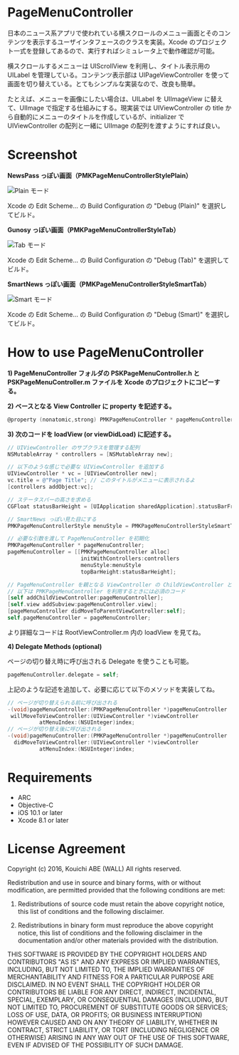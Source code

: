 PageMenuController
===========

日本のニュース系アプリで使われている横スクロールのメニュー画面とそのコンテンツを表示するユーザインタフェースのクラスを実装。Xcode のプロジェクト一式を登録してあるので、実行すればシミュレータ上で動作確認が可能。

横スクロールするメニューは UIScrollView を利用し、タイトル表示用の UILabel を管理している。コンテンツ表示部は UIPageViewController を使って画面を切り替えている。とてもシンプルな実装なので、改良も簡単。

たとえば、メニューを画像にしたい場合は、UILabel を UIImageView に替えて、UIImage で指定する仕組みにする。現実装では UIViewController の title から自動的にメニューのタイトルを作成しているが、initializer で UIViewController の配列と一緒に UIImage の配列を渡すようにすれば良い。

Screenshot
============

**NewsPass っぽい画面（PMKPageMenuControllerStylePlain）**

![Plain モード](screenshot_plain.png "NewsPass っぽい画面")

Xcode の Edit Scheme... の Build Configuration の "Debug (Plain)" を選択してビルド。

**Gunosy っぽい画面（PMKPageMenuControllerStyleTab）**

![Tab モード](screenshot_tab.png "Gunosy っぽい画面")

Xcode の Edit Scheme... の Build Configuration の "Debug (Tab)" を選択してビルド。

**SmartNews っぽい画面（PMKPageMenuControllerStyleSmartTab）**

![Smart モード](screenshot_smart.png "SmartNews っぽい画面")

Xcode の Edit Scheme... の Build Configuration の "Debug (Smart)" を選択してビルド。

How to use PageMenuController
============

**1) PageMenuController フォルダの PSKPageMenuController.h と PSKPageMenuController.m ファイルを Xcode のプロジェクトにコピーする。**

**2) ベースとなる View Controller に property を記述する。**

```objectivec
@property (nonatomic,strong) PMKPageMenuController * pageMenuController;
```

**3) 次のコードを loadView (or viewDidLoad) に記述する。**

```objectivec
// UIViewController のサブクラスを管理する配列
NSMutableArray * controllers = [NSMutableArray new];

// 以下のような感じで必要な UIViewController を追加する
UIViewController * vc = [UIViewController new];
vc.title = @"Page Title"; // このタイトルがメニューに表示されるよ
[controllers addObject:vc];

// ステータスバーの高さを求める
CGFloat statusBarHeight = [UIApplication sharedApplication].statusBarFrame.size.height;

// SmartNews っぽい見た目にする
PMKPageMenuControllerStyle menuStyle = PMKPageMenuControllerStyleSmartTab;

// 必要な引数を渡して PageMenuController を初期化
PMKPageMenuController * pageMenuController;
pageMenuController = [[PMKPageMenuController alloc]
                       initWithControllers:controllers
                       menuStyle:menuStyle
                       topBarHeight:statusBarHeight];

// PageMenuController を親となる ViewController の ChildViewController とする
// 以下は PMKPageMenuController を利用するときには必須のコード
[self addChildViewController:pageMenuController];
[self.view addSubview:pageMenuController.view];
[pageMenuController didMoveToParentViewController:self];
self.pageMenuController = pageMenuController;
```
より詳細なコードは RootViewController.m 内の loadView を見てね。

**4) Delegate Methods (optional)**

ページの切り替え時に呼び出される Delegate を使うことも可能。

```objectivec
pageMenuController.delegate = self;
```

上記のような記述を追加して、必要に応じて以下のメソッドを実装してね。

```objectivec
// ページが切り替えられる前に呼び出される
-(void)pageMenuController:(PMKPageMenuController *)pageMenuController
 willMoveToViewController:(UIViewController *)viewController
	      atMenuIndex:(NSUInteger)index;
// ページが切り替え後に呼び出される
-(void)pageMenuController:(PMKPageMenuController *)pageMenuController
  didMoveToViewController:(UIViewController *)viewController
	      atMenuIndex:(NSUInteger)index;
```

Requirements
============

 - ARC
 - Objective-C
 - iOS 10.1 or later
 - Xcode 8.1 or later

License Agreement
============

Copyright (c) 2016, Kouichi ABE (WALL) All rights reserved.

Redistribution and use in source and binary forms, with or without
modification, are permitted provided that the following conditions are met:

 1. Redistributions of source code must retain the above copyright notice,
    this list of conditions and the following disclaimer.

 2. Redistributions in binary form must reproduce the above copyright notice,
    this list of conditions and the following disclaimer in the documentation
    and/or other materials provided with the distribution.

THIS SOFTWARE IS PROVIDED BY THE COPYRIGHT HOLDERS AND CONTRIBUTORS "AS IS"
AND ANY EXPRESS OR IMPLIED WARRANTIES, INCLUDING, BUT NOT LIMITED TO, THE
IMPLIED WARRANTIES OF MERCHANTABILITY AND FITNESS FOR A PARTICULAR PURPOSE ARE
DISCLAIMED. IN NO EVENT SHALL THE COPYRIGHT HOLDER OR CONTRIBUTORS BE LIABLE
FOR ANY DIRECT, INDIRECT, INCIDENTAL, SPECIAL, EXEMPLARY, OR CONSEQUENTIAL
DAMAGES (INCLUDING, BUT NOT LIMITED TO, PROCUREMENT OF SUBSTITUTE GOODS OR
SERVICES; LOSS OF USE, DATA, OR PROFITS; OR BUSINESS INTERRUPTION) HOWEVER
CAUSED AND ON ANY THEORY OF LIABILITY, WHETHER IN CONTRACT, STRICT LIABILITY,
OR TORT (INCLUDING NEGLIGENCE OR OTHERWISE) ARISING IN ANY WAY OUT OF THE USE
OF THIS SOFTWARE, EVEN IF ADVISED OF THE POSSIBILITY OF SUCH DAMAGE.
